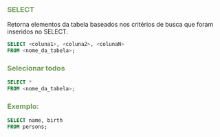 ### <span style = "color:#6a9955">SELECT  </span>
Retorna elementos da tabela baseados nos critérios de busca que foram inseridos no SELECT.
```sql
SELECT <coluna1>, <coluna2>, <colunaN> 
FROM <nome_da_tabela>;
```
### <span style = "color:#6a9955">Selecionar todos  </span>
```sql
SELECT * 
FROM <nome_da_tabela>;
```

### <span style = "color:#6a9955">Exemplo: </span> 
```sql
SELECT name, birth 
FROM persons;
```